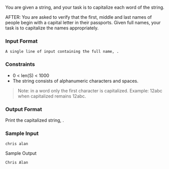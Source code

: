 You are given a string, and your task is to capitalize each word of the string.

AFTER: You are asked to verify that the first, middle and last names of people begin with a capital letter in
their passports. Given full names, your task is to capitalize the names appropriately.
### Input Format
```
A single line of input containing the full name, .
```
### Constraints
- 0 < len(S) < 1000
- The string consists of alphanumeric characters and spaces.
> Note: in a word only the first character is capitalized. Example: 12abc when capitalized remains 12abc.
### Output Format
Print the capitalized string, .
### Sample Input
```
chris alan
```
Sample Output
```
Chris Alan
```